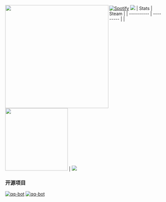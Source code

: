 <a href="https://count.getloli.com"><img align="left" src="https://count.getloli.com/get/@ToulthG?theme=rule34" width=330></a>[![Spotify](https://novatorem.vercel.app/api/spotify)](https://open.spotify.com/user/hmo8ubn8do5rudqpeb6ie1794 )
<img src = "https://capsule-render.vercel.app/api?type=waving&height=250&text=Goodday!&fontAlign=80&fontAlignY=40&color=gradient">
| Stats | Steam |
| ---------- | --------- |
|<img style="height: 200px" src="https://bad-apple-github-readme.vercel.app/api?show_bg=1&username=WildWestWorld"></a> | <a href="https://github.com/CasterWx"><img style="height200px" src="https://steam-stat.vercel.app/api?profileName=FengirkG"></a>


### 开源项目

[![qq-bot](https://github-readme-stats.vercel.app/api/pin/?username=WildWestWorld&repo=VueSpringElementCRUD)](https://github.com/WildWestWorld/VueSpringElementCRUD)
[![qq-bot](https://github-readme-stats.vercel.app/api/pin/?username=WildWestWorld&repo=VueSpringElementCRUD)](https://github.com/WildWestWorld/VueSpringElementCRUD)
<br><br><br>

